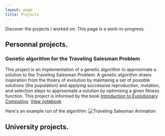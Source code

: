 ```yaml
---
layout: page
title: Projects
---
```


Discover the projects I worked on.
This page is a work-in-progress.

## Personnal projects.

### Genetic algorithm for the Traveling Salesman Problem

This project is an implementation of a genetic algorithm to approximate a solution to the Traveling Salesman Problem. A genetic algorithm draws inspiration from the thoery of evolution by maintainig a set of possible solutions (the population) and applying successive reproduction, mutation, and selection steps to approximate a solution by optimising a given fitness function. This project is informed by the book [Introduction to Evolutionary Computing](http://www.evolutionarycomputation.org/).
[View notebook](https://github.com/jldiazthiele/ga-tsp/blob/main/ga_tsp.ipynb)

Here's an example run of the algorithm:
![Traveling Salesman Animation](assets/images/tsp_animation.gif)

## University projects.
